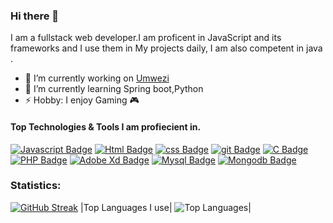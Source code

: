 ### Hi there 👋
I am a fullstack web developer.I am proficent in JavaScript and  its frameworks and I use them in My projects daily, I am also competent in java .

- 🔭 I’m currently working on [Umwezi](https://umwezimediaconsult.vercel.app/)<br>
- 🌱 I’m currently learning Spring boot,Python
- ⚡ Hobby: I enjoy Gaming 🎮

#### Top Technologies & Tools I am profiecient in.
[![Javascript Badge](https://img.shields.io/badge/-Javascript-F0DB4F?style=for-the-badge&labelColor=black&logo=javascript&logoColor=F0DB4F)](#)  [![Html Badge](https://img.shields.io/badge/html%20-%23E34F26.svg?&style=for-the-badge&labelColor=black&logo=html5&logoColor=white)](#)  [![css Badge](https://img.shields.io/badge/css%20-%231572B6.svg?&style=for-the-badge&labelColor=black&logo=css3&logoColor=white)](#)  [![git Badge](https://img.shields.io/badge/git%20-%23F05032.svg?&style=for-the-badge&labelColor=black&logo=git&logoColor=white)](#)  [![C Badge](https://img.shields.io/badge/c-%2300599C.svg?style=for-the-badge&logo=c&logoColor=white)](#) [![PHP Badge](https://img.shields.io/badge/php-%23777BB4.svg?style=for-the-badge&logo=php&logoColor=white)](#)  [![Adobe Xd Badge](https://img.shields.io/badge/adobexd-%23FF26BE.svg?style=for-the-badge&logo=adobexd&logoColor=white)](#)  [![Mysql Badge](https://img.shields.io/badge/mysql-%2300f.svg?style=for-the-badge&logo=mysql&logoColor=white)](#)  [![Mongodb Badge](https://img.shields.io/badge/MongoDB-4EA94B?style=for-the-badge&logo=mongodb&logoColor=white)](#)
### Statistics:
[![GitHub Streak](https://github-readme-streak-stats.herokuapp.com/?user=Ntagungira-cmd&show_icons=true&hide_border=true&theme=tokyonight)](https://git.io/streak-stats)
|Top Languages I use|
![Top Languages](https://github-readme-stats.vercel.app/api/top-langs/?username=Ntagungira-cmd&langs_count=3&hide_border=true&theme=tokyonight&layout=compact)|

